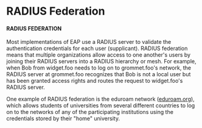 # RADIUS Federation

#### RADIUS FEDERATION

Most implementations of EAP use a RADIUS server to validate the authentication credentials for each user (supplicant). RADIUS federation means that multiple organizations allow access to one another's users by joining their RADIUS servers into a RADIUS hierarchy or mesh. For example, when Bob from widget.foo needs to log on to grommet.foo's network, the RADIUS server at grommet.foo recognizes that Bob is not a local user but has been granted access rights and routes the request to widget.foo's RADIUS server.

One example of RADIUS federation is the eduroam network ([eduroam.org](https://course.adinusa.id/sections/radius-federation)), which allows students of universities from several different countries to log on to the networks of any of the participating institutions using the credentials stored by their "home" university.